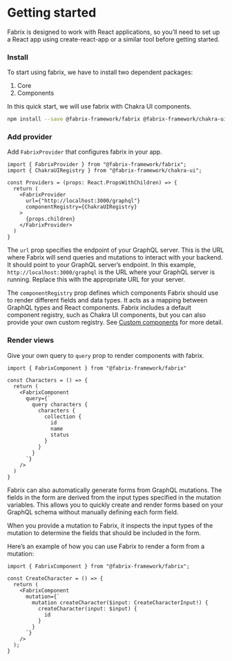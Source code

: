 # Getting started

Fabrix is designed to work with React applications, so you’ll need to set up a React app using create-react-app or a similar tool before getting started.

### Install

To start using fabrix, we have to install two dependent packages:

1. Core
2. Components

In this quick start, we will use fabrix with Chakra UI components.

```bash
npm install --save @fabrix-framework/fabrix @fabrix-framework/chakra-ui
```

### Add provider

Add `FabrixProvider` that configures fabrix in your app.

```tsx
import { FabrixProvider } from "@fabrix-framework/fabrix";
import { ChakraUIRegistry } from "@fabrix-framework/chakra-ui";

const Providers = (props: React.PropsWithChildren) => {
  return (
    <FabrixProvider
      url={"http://localhost:3000/graphql"}
      componentRegistry={ChakraUIRegistry}
    >
      {props.children}
    </FabrixProvider>
  )
}
```

The `url` prop specifies the endpoint of your GraphQL server. This is the URL where Fabrix will send queries and mutations to interact with your backend. It should point to your GraphQL server’s endpoint. In this example, `http://localhost:3000/graphql` is the URL where your GraphQL server is running. Replace this with the appropriate URL for your server.

The `componentRegistry` prop defines which components Fabrix should use to render different fields and data types. It acts as a mapping between GraphQL types and React components. Fabrix includes a default component registry, such as Chakra UI components, but you can also provide your own custom registry. See [Custom components](#custom-components) for more detail.

### Render views

Give your own query to `query` prop to render components with fabrix.

```tsx
import { FabrixComponent } from "@fabrix-framework/fabrix"

const Characters = () => {
  return (
    <FabrixComponent
      query={`
        query characters {
          characters {
            collection {
              id
              name
              status
            }
          }
        }
      `}
    />
  )
}
```

Fabrix can also automatically generate forms from GraphQL mutations. The fields in the form are derived from the input types specified in the mutation variables. This allows you to quickly create and render forms based on your GraphQL schema without manually defining each form field.

When you provide a mutation to Fabrix, it inspects the input types of the mutation to determine the fields that should be included in the form. 

Here’s an example of how you can use Fabrix to render a form from a mutation:

```tsx
import { FabrixComponent } from "@fabrix-framework/fabrix";

const CreateCharacter = () => {
  return (
    <FabrixComponent
      mutation={`
        mutation createCharacter($input: CreateCharacterInput!) {
          createCharacter(input: $input) {
            id
          }
        }
      `}
    />
  );
}
```
